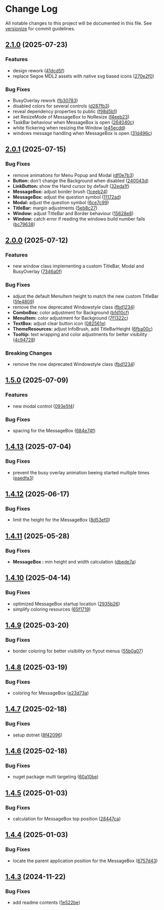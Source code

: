 # Change Log

All notable changes to this project will be documented in this file. See [versionize](https://github.com/versionize/versionize) for commit guidelines.

<a name="2.1.0"></a>
## [2.1.0](https://www.github.com/OpenCommissioning/OC_Assistant_Theme/releases/tag/v2.1.0) (2025-07-23)

### Features

* design rework ([41dcd5f](https://www.github.com/OpenCommissioning/OC_Assistant_Theme/commit/41dcd5ffd44190065bfe80d961099780166ceff9))
* replace Segoe MDL2 assets with native svg based icons ([270e2f0](https://www.github.com/OpenCommissioning/OC_Assistant_Theme/commit/270e2f0a8f25f658837c97cb4438161893f816a4))

### Bug Fixes

* BusyOverlay rework ([fb30783](https://www.github.com/OpenCommissioning/OC_Assistant_Theme/commit/fb307830c691bf55fea415b8c07dfe9c7e6fa6ba))
* disabled colors for several controls ([d287fb3](https://www.github.com/OpenCommissioning/OC_Assistant_Theme/commit/d287fb38e53c6cbf32a878b4cfb77093c951fd62))
* reveal dependency properties to public ([f98d5b1](https://www.github.com/OpenCommissioning/OC_Assistant_Theme/commit/f98d5b1b5446dd4be56f41bcae7d6da73d60890e))
* set ResizeMode of MessageBox to NoResize ([f4eeb23](https://www.github.com/OpenCommissioning/OC_Assistant_Theme/commit/f4eeb23ee816a8517079459ddafc5907ea055870))
* TaskBar behaviour when MessageBox is open ([264040c](https://www.github.com/OpenCommissioning/OC_Assistant_Theme/commit/264040c08634c751707d135b4faad53a48fe75c0))
* white flickering when resizing the Window ([e45ecdd](https://www.github.com/OpenCommissioning/OC_Assistant_Theme/commit/e45ecdda002773ee3228e492a1cd0e307660cee3))
* windows message handling when MessageBox is open ([31d496c](https://www.github.com/OpenCommissioning/OC_Assistant_Theme/commit/31d496c34e8a9dc987b0098e2c2131e4beb578f4))

<a name="2.0.1"></a>
## [2.0.1](https://www.github.com/OpenCommissioning/OC_Assistant_Theme/releases/tag/v2.0.1) (2025-07-15)

### Bug Fixes

* remove animations for Menu Popup and Modal ([df0e7b3](https://www.github.com/OpenCommissioning/OC_Assistant_Theme/commit/df0e7b31ce40e781acfa5a1922b248600d71effb))
* **Button:** don't change the Background when disabled ([240043d](https://www.github.com/OpenCommissioning/OC_Assistant_Theme/commit/240043d2a47392b259196917850456c21ec93274))
* **LinkButton:** show the Hand cursor by default ([32eda1f](https://www.github.com/OpenCommissioning/OC_Assistant_Theme/commit/32eda1f0492ed8626461b2a3dc1aecfefda8f426))
* **MessageBox:** adjust border brush ([1ceeb24](https://www.github.com/OpenCommissioning/OC_Assistant_Theme/commit/1ceeb2414631e3bd781a15633f0de78e90ecdd42))
* **MessageBox:** adjust the question symbol ([11172ad](https://www.github.com/OpenCommissioning/OC_Assistant_Theme/commit/11172ad98707137cdab078796957ab6380f95a64))
* **Modal:** adjust the question symbol ([6ce7c99](https://www.github.com/OpenCommissioning/OC_Assistant_Theme/commit/6ce7c99fd1f52f1f7e726f73f2c5a873e0ea23f1))
* **TitleBar:** margin adjustments ([5eb8c27](https://www.github.com/OpenCommissioning/OC_Assistant_Theme/commit/5eb8c27090ad4b3be4fe09754f3ce42222966f23))
* **Window:** adjust TitleBar and Border behaviour ([15628e8](https://www.github.com/OpenCommissioning/OC_Assistant_Theme/commit/15628e86404f5dead572bb2014142f069a1573b2))
* **Window:** catch error if reading the windows build number fails ([bc79638](https://www.github.com/OpenCommissioning/OC_Assistant_Theme/commit/bc79638da051c50f6e99c8a922048ddcc782a69a))

<a name="2.0.0"></a>
## [2.0.0](https://www.github.com/OpenCommissioning/OC_Assistant_Theme/releases/tag/v2.0.0) (2025-07-12)

### Features

* new window class implementing a custom TitleBar, Modal and BusyOverlay ([7346a0f](https://www.github.com/OpenCommissioning/OC_Assistant_Theme/commit/7346a0fe27f94978b0fbd1ac759ea07140bf3a2e))

### Bug Fixes

* adjust the default MenuItem height to match the new custom TitleBar ([5fe4809](https://www.github.com/OpenCommissioning/OC_Assistant_Theme/commit/5fe48091b8e0bfa4884049457b6e247f6d78ffc1))
* remove the now deprecated Windowstyle class ([fbd1234](https://www.github.com/OpenCommissioning/OC_Assistant_Theme/commit/fbd123422cb40a8127742281ee2893cbb074df7a))
* **ComboBox:** color adjustment for Background ([bfd10cf](https://www.github.com/OpenCommissioning/OC_Assistant_Theme/commit/bfd10cf68199a9af7b73c2cfbe991648e3ec1233))
* **MenuItem:** color adjustment for Background ([7f1322c](https://www.github.com/OpenCommissioning/OC_Assistant_Theme/commit/7f1322c49a3b12cef3f44394675f8059bd136322))
* **TextBox:** adjust clear button icon ([082561e](https://www.github.com/OpenCommissioning/OC_Assistant_Theme/commit/082561ea479c852dc5fceb87e474a7a658b64a43))
* **ThemeResources:** adjust InfoBrush, add TitleBarHeight ([6fba00c](https://www.github.com/OpenCommissioning/OC_Assistant_Theme/commit/6fba00c8b0b3dae9ea1ef2dc85f372b2885ae166))
* **Tooltip:** text wrapping and color adjustments for better visibility ([4c94728](https://www.github.com/OpenCommissioning/OC_Assistant_Theme/commit/4c9472868d6c3f09b8b82b9e932c3a7536f0b31d))

### Breaking Changes

* remove the now deprecated Windowstyle class ([fbd1234](https://www.github.com/OpenCommissioning/OC_Assistant_Theme/commit/fbd123422cb40a8127742281ee2893cbb074df7a))

<a name="1.5.0"></a>
## [1.5.0](https://www.github.com/OpenCommissioning/OC_Assistant_Theme/releases/tag/v1.5.0) (2025-07-09)

### Features

* new modal control ([093e5f4](https://www.github.com/OpenCommissioning/OC_Assistant_Theme/commit/093e5f415416c6202074f6fbd78aed672a42c3ee))

### Bug Fixes

* spacing for the MessageBox ([684e74f](https://www.github.com/OpenCommissioning/OC_Assistant_Theme/commit/684e74f9ad1274ec86ecbdf991901b516026e145))

<a name="1.4.13"></a>
## [1.4.13](https://www.github.com/OpenCommissioning/OC_Assistant_Theme/releases/tag/v1.4.13) (2025-07-04)

### Bug Fixes

* prevent the busy overlay animation beeing started multiple times ([eaedfa3](https://www.github.com/OpenCommissioning/OC_Assistant_Theme/commit/eaedfa39f5188fbe89a18ccfed9c437ec7435e17))

<a name="1.4.12"></a>
## [1.4.12](https://www.github.com/OpenCommissioning/OC_Assistant_Theme/releases/tag/v1.4.12) (2025-06-17)

### Bug Fixes

* limit the height for the MessageBox ([8d53ef0](https://www.github.com/OpenCommissioning/OC_Assistant_Theme/commit/8d53ef018643a55f39475a62c9cb0b383a8bd1e9))

<a name="1.4.11"></a>
## [1.4.11](https://www.github.com/OpenCommissioning/OC_Assistant_Theme/releases/tag/v1.4.11) (2025-05-28)

### Bug Fixes

* **MessageBox :** min height and width calculation ([dbede7a](https://www.github.com/OpenCommissioning/OC_Assistant_Theme/commit/dbede7a30b4876adc764410adc76acb0e41c9c6e))

<a name="1.4.10"></a>
## [1.4.10](https://www.github.com/OpenCommissioning/OC_Assistant_Theme/releases/tag/v1.4.10) (2025-04-14)

### Bug Fixes

* optimized MessageBox startup location ([2935b26](https://www.github.com/OpenCommissioning/OC_Assistant_Theme/commit/2935b26f48312ea7b25a6147d8b69fe33fbccacd))
* simplify coloring resources ([65f1719](https://www.github.com/OpenCommissioning/OC_Assistant_Theme/commit/65f1719d56b98f6ff28511b70f9065f1e698f95a))

<a name="1.4.9"></a>
## [1.4.9](https://www.github.com/OpenCommissioning/OC_Assistant_Theme/releases/tag/v1.4.9) (2025-03-20)

### Bug Fixes

* border coloring for better visibility on flyout menus ([55b0a07](https://www.github.com/OpenCommissioning/OC_Assistant_Theme/commit/55b0a07718522001bdead3a1eb97a06f7e3c61c4))

<a name="1.4.8"></a>
## [1.4.8](https://www.github.com/OpenCommissioning/OC_Assistant_Theme/releases/tag/v1.4.8) (2025-03-19)

### Bug Fixes

* coloring for MessageBox ([e23d73a](https://www.github.com/OpenCommissioning/OC_Assistant_Theme/commit/e23d73a0cc69f5aff1d10e13e96edad3e944b9d2))

<a name="1.4.7"></a>
## [1.4.7](https://www.github.com/OpenCommissioning/OC_Assistant_Theme/releases/tag/v1.4.7) (2025-02-18)

### Bug Fixes

* setup dotnet ([8f42096](https://www.github.com/OpenCommissioning/OC_Assistant_Theme/commit/8f42096aa0470310801bbb3af2ffadbb9a5247f1))

<a name="1.4.6"></a>
## [1.4.6](https://www.github.com/OpenCommissioning/OC_Assistant_Theme/releases/tag/v1.4.6) (2025-02-18)

### Bug Fixes

* nuget package multi targeting ([60a10be](https://www.github.com/OpenCommissioning/OC_Assistant_Theme/commit/60a10be7ac96e8e3f48b2bf1815d17c4e4451790))

<a name="1.4.5"></a>
## [1.4.5](https://www.github.com/OpenCommissioning/OC_Assistant_Theme/releases/tag/v1.4.5) (2025-01-03)

### Bug Fixes

* calculation for MessageBox top position ([28447ca](https://www.github.com/OpenCommissioning/OC_Assistant_Theme/commit/28447ca39d0f492d58023e99857ba22c217b2e9c))

<a name="1.4.4"></a>
## [1.4.4](https://www.github.com/OpenCommissioning/OC_Assistant_Theme/releases/tag/v1.4.4) (2025-01-03)

### Bug Fixes

* locate the parent application position for the MessageBox ([6757d43](https://www.github.com/OpenCommissioning/OC_Assistant_Theme/commit/6757d435ece3ee1d2920fb784cd5adec51c9bb2c))

<a name="1.4.3"></a>
## [1.4.3](https://www.github.com/OpenCommissioning/OC_Assistant_Theme/releases/tag/v1.4.3) (2024-11-22)

### Bug Fixes

* add readme contents ([1e522be](https://www.github.com/OpenCommissioning/OC_Assistant_Theme/commit/1e522be8fe9e6fc4c4e4dc89f73b8514b77b6ba6))

